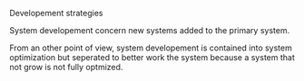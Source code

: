 Developement strategies

System developement concern new systems added to the primary system.

From an other point of view, system developement is contained into system optimization but seperated to better work the system because a system that not grow is not fully optmized.
